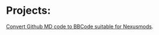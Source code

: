 # Projects:
[Convert Github MD code to BBCode suitable for Nexusmods](githubmd-to-nexusmodsbbcode).
